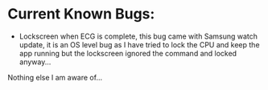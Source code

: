 # Current Known Bugs:
 * Lockscreen when ECG is complete, this bug came with Samsung watch update, it is an OS level bug as I have tried to lock the CPU and keep the app running but the lockscreen ignored the command and locked anyway...


Nothing else I am aware of...
